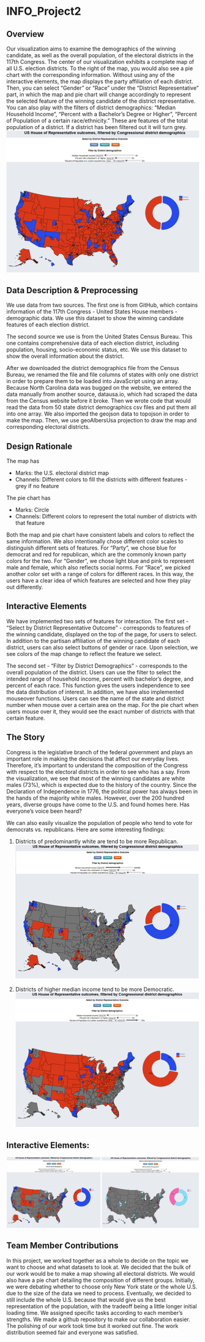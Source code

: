 # INFO_Project2
## Overview
Our visualization aims to examine the demographics of the winning candidate, as well as the overall population, of the electoral districts in the 117th Congress. The center of our visualization exhibits a complete map of all U.S. election districts. To the right of the map, you would also see a pie chart with the corresponding information. Without using any of the interactive elements, the map displays the party affiliation of each district. Then, you can select “Gender” or “Race” under the “District Representative” part, in which the map and pie chart will change accordingly to represent the selected feature of the winning candidate of the district representative. You can also play with the filters of district demographics: “Median Household Income”, “Percent with a Bachelor’s Degree or Higher”, “Percent of Population of a certain race/ethnicity.” These are features of the total population of a district. If a district has been filtered out it will turn grey.
![alt  width="500" height="313"](pic/overview.png)
## Data Description & Preprocessing
We use data from two sources. The first one is from GitHub, which contains information of the 117th Congress - United States House members - demographic data. We use this dataset to show the winning candidate features of each election district.

The second source we use is from the United States Census Bureau. This one contains comprehensive data of each election district, including population, housing, socio-economic status, etc. We use this dataset to show the overall information about the district. 

After we downloaded the district demographics file from the Census Bureau, we renamed the file and file columns of states with only one district in order to prepare them to be loaded into JavaScript using an array. Because North Carolina data was bugged on the website, we entered the data manually from another source, datausa.io, which had scraped the data from the Census website before it broke. Then we wrote code that would read the data from 50 state district demographics csv files and put them all into one array. We also imported the geojson data to topojson in order to make the map. Then, we use geoAlbersUsa projection to draw the map and corresponding electoral districts. 

## Design Rationale
The map has
- Marks: the U.S. electoral district map
- Channels: Different colors to fill the districts with different features - grey if no feature

The pie chart has
- Marks: Circle
- Channels: Different colors to represent the total number of districts with that feature

Both the map and pie chart have consistent labels and colors to reflect the same information. We also intentionally chose different color scales to distinguish different sets of features. For “Party”, we chose blue for democrat and red for republican, which are the commonly known party colors for the two. For “Gender”, we chose light blue and pink to represent male and female, which also reflects social norms. For “Race”, we picked another color set with a range of colors for different races. In this way, the users have a clear idea of which features are selected and how they play out differently.

## Interactive Elements
We have implemented two sets of features for interaction. The first set - “Select by District Representative Outcome” - corresponds to features of the winning candidate, displayed on the top of the page, for users to select. In addition to the partisan affiliation of the winning candidate of each district, users can also select buttons of gender or race. Upon selection, we see colors of the map change to reflect the feature we select.

The second set - “Filter by District Demographics” - corresponds to the overall population of the district. Users can use the filter to select the intended range of household income, percent with bachelor’s degree, and percent of each race. This function gives the users independence to see the data distribution of interest.
In addition, we have also implemented mouseover functions. Users can see the name of the state and district number when mouse over a certain area on the map. For the pie chart when users mouse over it, they would see the exact number of districts with that certain feature.

## The Story
Congress is the legislative branch of the federal government and plays an important role in making the decisions that affect our everyday lives. Therefore, it’s important to understand the composition of the Congress with respect to the electoral districts in order to see who has a say. From the visualization, we see that most of the winning candidates are white males (73%), which is expected due to the history of the country. Since the Declaration of Independence in 1776, the political power has always been in the hands of the majority white males. However, over the 200 hundred years, diverse groups have come to the U.S. and found homes here. Has everyone’s voice been heard?

We can also easily visualize the population of people who tend to vote for democrats vs. republicans. Here are some interesting findings:
1. Districts of predominantly white are tend to be more Republican.
![alt  width="500" height="313"](pic/story1.png)

2. Districts of higher median income tend to be more Democratic.
![alt  width="500" height="313"](pic/story2.png)

## Interactive Elements:
![alt  width="500" height="313"](pic/story3.png)


## Team Member Contributions
In this project, we worked together as a whole to decide on the topic we want to choose and what datasets to look at. We decided that the bulk of our work would be to make a map showing all electoral districts. We would also have a pie chart detailing the composition of different groups. Initially, we were debating whether to choose only New York state or the whole U.S. due to the size of the data we need to process. Eventually, we decided to still include the whole U.S. because that would give us the best representation of the population, with the tradeoff being a little longer initial loading time. We assigned specific tasks according to each member’s strengths. We made a github repository to make our collaboration easier. The polishing of our work took time but it worked out fine. The work distribution seemed fair and everyone was satisfied.
